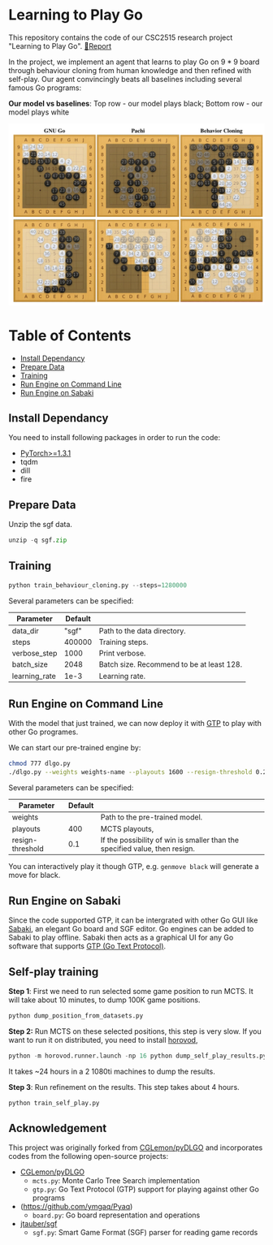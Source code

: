 # Learning to Play Go
This repository contains the code of our CSC2515 research project "Learning to Play Go". [📜Report](./assets/2515_report.pdf)

In the project, we implement an agent that learns to play Go on $9*9$ board through behaviour cloning from human knowledge and then refined with self-play. 
Our agent convincingly beats all baselines including several famous Go programs: 

**Our model vs baselines**: Top row - our model plays black;  Bottom row - our model plays white

<img src="./assets/res.png" style="zoom:50%;" title="Self-play model vs baselines: Top row - our model plays black (first), Bottom row - our model plays white"/>


Table of Contents
=================
  * [Install Dependancy](#install-dependancy)
  * [Prepare Data](#prepare-data)
  * [Training](#training)
  * [Run Engine on Command Line](#run-engine-on-command-line)
  * [Run Engine on Sabaki](#run-engine-on-sabaki)

## Install Dependancy
You need to install following packages in order to run the code:
- [PyTorch>=1.3.1](https://pytorch.org/)
- tqdm
- dill
- fire

## Prepare Data

Unzip the sgf data. 
``` python
unzip -q sgf.zip
```

## Training
``` python
python train_behaviour_cloning.py --steps=1280000
```

Several parameters can be specified:

| Parameter        | Default |                                           |
| ---------------- | ------- | ----------------------------------------- |
| data_dir      | "sgf"   | Path to the data directory.               |
| steps         | 400000  | Training steps.                           |
| verbose_step  | 1000    | Print verbose.                            |
| batch_size    | 2048    | Batch size. Recommend to be at least 128. |
| learning_rate | 1e-3    | Learning rate.                            |

## Run Engine on Command Line

With the model that just trained, we can now deploy it with [GTP](https://www.gnu.org/software/gnugo/gnugo_19.html) to play with other Go programes. 

We can start our pre-trained engine by:

```bash
chmod 777 dlgo.py
./dlgo.py --weights weights-name --playouts 1600 --resign-threshold 0.25
```

Several parameters can be specified:

| Parameter          | Default |                                                              |
| ------------------ | ------- | ------------------------------------------------------------ |
| weights          |         | Path to the pre-trained model.                               |
| playouts         | 400     | MCTS playouts,                                               |
| resign-threshold | 0.1     | If the possibility of win is smaller than the specified value, then resign. |

You can interactively play it though GTP, e.g. `genmove black` will generate a move for black. 

## Run Engine on Sabaki

Since the code supported GTP, it can be intergrated with other Go GUI like [Sabaki](https://github.com/SabakiHQ/Sabaki), an elegant Go board and SGF editor. Go engines can be added to Sabaki to play offline. Sabaki then acts as a graphical UI for any Go software that supports [GTP (Go Text Protocol)](https://www.lysator.liu.se/~gunnar/gtp/).

## Self-play training

**Step 1**:  First we need to run selected some game position to run MCTS. It will take about 10 minutes, to dump 100K game positions.

```python
python dump_position_from_datasets.py
```

**Step 2:** Run MCTS on these selected positions, this step is very slow. If you want to run it on distributed, you need to install [horovod](https://github.com/horovod/horovod),

```python
python -m horovod.runner.launch -np 16 python dump_self_play_results.py
```

It takes ~24 hours in a 2 1080ti machines to dump the results.

**Step 3**: Run refinement on the results. This step takes about 4 hours.

```bash
python train_self_play.py
```

## Acknowledgement
This project was originally forked from  [CGLemon/pyDLGO](https://github.com/CGLemon/pyDLGO/) and incorporates codes from the following open-source projects:
* [CGLemon/pyDLGO](https://github.com/CGLemon/pyDLGO/)
  - `mcts.py`: Monte Carlo Tree Search implementation
  - `gtp.py`: Go Text Protocol (GTP) support for playing against other Go programs
* (https://github.com/ymgaq/Pyaq)
  - `board.py`: Go board representation and operations
* [jtauber/sgf](https://github.com/jtauber/sgf)
  - `sgf.py`: Smart Game Format (SGF) parser for reading game records

